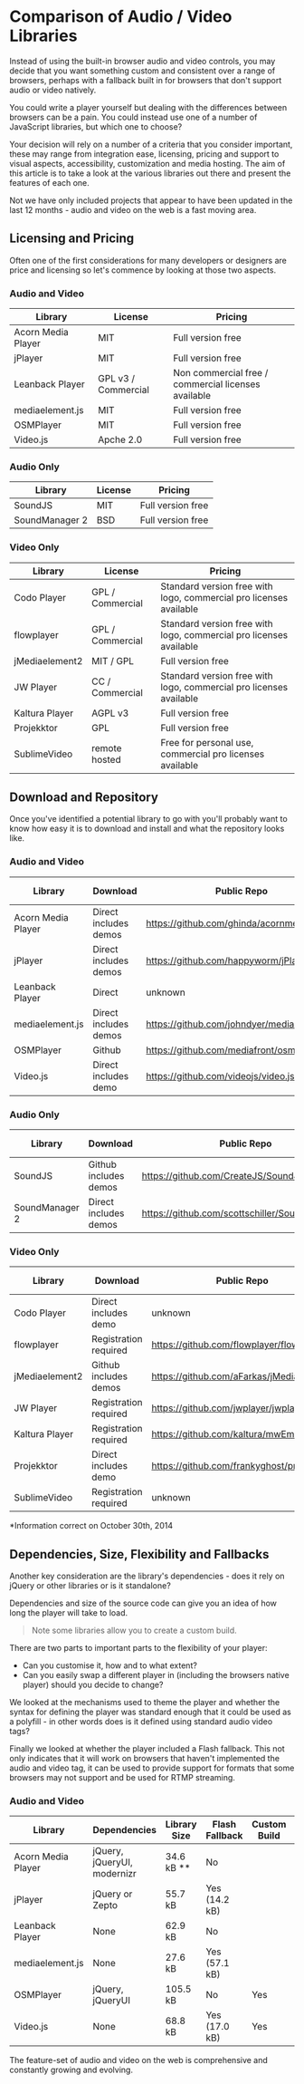 Comparison of Audio / Video Libraries
=====================================

Instead of using the built-in browser audio and video controls, you may decide that you want something custom and consistent over a range of browsers, perhaps with a fallback built in for browsers that don't support audio or video natively.

You could write a player yourself but dealing with the differences between browsers can be a pain. You could instead use one of a number of JavaScript libraries, but which one to choose?

Your decision will rely on a number of a criteria that you consider important, these may range from integration ease, licensing, pricing and support to visual aspects, accessibility, customization and media hosting. The aim of this article is to take a look at the various libraries out there and present the features of each one.

Not we have only included projects that appear to have been updated in the last 12 months - audio and video on the web is a fast moving area.

Licensing and Pricing
---------------------

Often one of the first considerations for many developers or designers are price and licensing so let's commence by looking at those two aspects.



### Audio and Video

| Library                | License             | Pricing                                             |
| ---------------------- | ------------------- | --------------------------------------------------- |
| Acorn Media Player     | MIT                 | Full version free                                   |     
| jPlayer                | MIT                 | Full version free                                   |
| Leanback Player        | GPL v3 / Commercial | Non commercial free / commercial licenses available |
| mediaelement.js        | MIT                 | Full version free                                   |
| OSMPlayer              | MIT                 | Full version free                                   |
| Video.js               | Apche 2.0           | Full version free                                   |



### Audio Only

| Library                | License          | Pricing             |
| ---------------------- | ---------------- | ------------------- |
| SoundJS                | MIT              | Full version free   |
| SoundManager 2         | BSD              | Full version free   | 



### Video Only

| Library                | License          | Pricing                                                            |
| ---------------------- | ---------------- | -------------------------------------------------------------------| 
| Codo Player            | GPL / Commercial | Standard version free with logo, commercial pro licenses available |
| flowplayer             | GPL / Commercial | Standard version free with logo, commercial pro licenses available |
| jMediaelement2         | MIT / GPL        | Full version free                                                  |
| JW Player              | CC / Commercial  | Standard version free with logo, commercial pro licenses available |
| Kaltura Player         | AGPL v3          | Full version free                                                  |
| Projekktor             | GPL              | Full version free                                                  |
| SublimeVideo           | remote hosted    | Free for personal use, commercial pro licenses available           |


Download and Repository
-----------------------

Once you've identified a potential library to go with you'll probably want to know how easy it is to download and install and what the repository looks like.

### Audio and Video

| Library                | Download              | Public Repo                                | Repo Stars* |
| ---------------------- | --------------------- | ------------------------------------------ | ----------- |
| Acorn Media Player     | Direct includes demos | https://github.com/ghinda/acornmediaplayer |          74 |
| jPlayer                | Direct includes demos | https://github.com/happyworm/jPlayer       |       2,588 |
| Leanback Player        | Direct                | unknown                                    |           - |
| mediaelement.js        | Direct includes demos | https://github.com/johndyer/mediaelement   |       2,849 |
| OSMPlayer              | Github                | https://github.com/mediafront/osmplayer    |         255 |
| Video.js               | Direct includes demo  | https://github.com/videojs/video.js        |       7,084 |



### Audio Only

| Library                | Download              | Public Repo                                    | Repo Stars* |
| ---------------------- | --------------------- | ---------------------------------------------- | ----------- |
| SoundJS                | Github includes demos | https://github.com/CreateJS/SoundJS            |       1,195 |
| SoundManager 2         | Direct includes demos | https://github.com/scottschiller/SoundManager2 |       1,984 |




### Video Only  

| Library                | Download              | Public Repo                               | Repos Stars* |
| ---------------------- | --------------------- | ----------------------------------------- | ------------ |
| Codo Player            | Direct includes demo  | unknown                                   |            - |
| flowplayer             | Registration required | https://github.com/flowplayer/flowplayer  |          787 |
| jMediaelement2         | Github includes demos | https://github.com/aFarkas/jMediaelement  |          147 |
| JW Player              | Registration required | https://github.com/jwplayer/jwplayer      |          126 |
| Kaltura Player         | Registration required | https://github.com/kaltura/mwEmbed        |           93 |
| Projekktor             | Direct includes demo  | https://github.com/frankyghost/projekktor |          111 |
| SublimeVideo           | Registration required | unknown                                   |            - |
   
   
*Information correct on October 30th, 2014

Dependencies, Size, Flexibility and Fallbacks
---------------------------------------------

Another key consideration are the library's dependencies - does it rely on jQuery or other libraries or is it standalone?

Dependencies and size of the source code can give you an idea of how long the player will take to load. 

> Note some libraries allow you to create a custom build.

There are two parts to important parts to the flexibility of your player:

- Can you customise it, how and to what extent?
- Can you easily swap a different player in (including the browsers native player) should you decide to change?

We looked at the mechanisms used to theme the player and whether the syntax for defining the player was standard enough that it could be used as a polyfill - in other words does is it defined using standard audio video tags?

Finally we looked at whether the player included a Flash fallback. This not only indicates that it will work on browsers that haven't implemented the audio and video tag, it can be used to provide support for formats that some browsers may not support and be used for RTMP streaming.

### Audio and Video

| Library                | Dependencies                | Library Size | Flash Fallback | Custom Build | Theming  |
| ---------------------- | --------------------------- | ------------ |--------------- | ------------ | -------- |
| Acorn Media Player     | jQuery, jQueryUI, modernizr |  34.6 kB **  | No             |              | CSS      |
| jPlayer                | jQuery or Zepto             |  55.7 kB     | Yes (14.2 kB)  |              | CSS/HTML |
| Leanback Player        | None                        |  62.9 kB     | No             |              | CSS      |
| mediaelement.js        | None                        |  27.6 kB     | Yes (57.1 kB)  |              | CSS      |
| OSMPlayer              | jQuery, jQueryUI            | 105.5 kB     | No             | Yes          | unknown  |
| Video.js               | None                        |  68.8 kB     | Yes (17.0 kB)  | Yes          | CSS      |




The feature-set of audio and video on the web is comprehensive and constantly growing and evolving.
